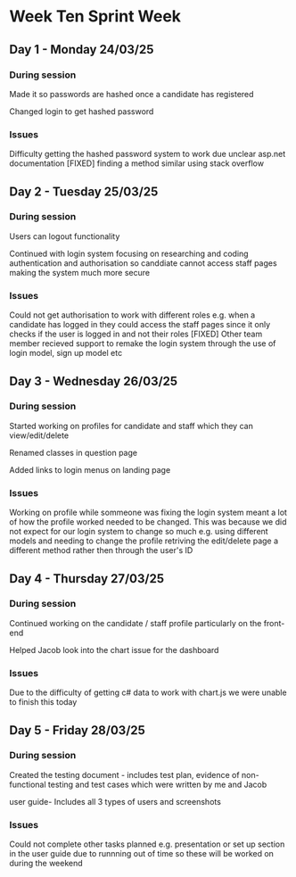 # Week Ten Sprint Week

## Day 1 - Monday 24/03/25

### During session
Made it so passwords are hashed once a candidate has registered

Changed login to get hashed password

### Issues
Difficulty getting the hashed password system to work due unclear asp.net documentation [FIXED] finding a method similar using stack overflow


## Day 2 - Tuesday 25/03/25

### During session
Users can logout functionality

Continued with login system focusing on researching and coding authentication and authorisation so canddiate cannot access staff pages making the system much more secure

### Issues
Could not get authorisation to work with different roles e.g. when a candidate has logged in they could access the staff pages since it only checks if the user is logged in and not their roles
[FIXED] Other team member recieved support to remake the login system through the use of login model, sign up model etc 

## Day 3 - Wednesday 26/03/25

### During session
Started working on profiles for candidate and staff which they can view/edit/delete

Renamed classes in question page

Added links to login menus on landing page

### Issues
Working on profile while sommeone was fixing the login system meant a lot of how the profile worked needed to be changed. This was because we did not expect for our login system to change so much e.g. using different models and needing to change the profile retriving the edit/delete page a different method rather then through the user's ID

## Day 4 - Thursday 27/03/25

### During session
Continued working on the candidate / staff profile particularly on the front-end

Helped Jacob look into the chart issue for the dashboard

### Issues
Due to the difficulty of getting c# data to work with chart.js we were unable to finish this today

## Day 5 - Friday 28/03/25

### During session
Created the testing document - includes test plan, evidence of non-functional testing and test cases which were written by me and Jacob 

user guide- Includes all 3 types of users and screenshots

### Issues
Could not complete other tasks planned e.g. presentation or set up section in the user guide due to runnning out of time so these will be worked on during the weekend
